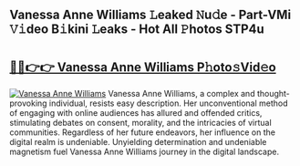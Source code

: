 ## Vanessa Anne Williams 𝙻eaked 𝙽u𝚍e - Part-VMi 𝚅𝚒deo B𝚒kini 𝙻eaks - Hot All 𝙿hotos STP4u

# <h2><a href="http://ld5af07.urlbe.top/?page=Vanessa+Anne+Williams">🔗🔗👉👉 Vanessa Anne Williams P𝚑oto𝚜Vid𝚎o</a></h2>

[![Vanessa Anne Williams](https://i.imgur.com/eBuTRDB.gif)](http://ld5af07.urlbe.top/?page=Vanessa+Anne+Williams)
Vanessa Anne Williams, a complex and thought-provoking individual, resists easy description. Her unconventional method of engaging with online audiences has allured and offended critics, stimulating debates on consent, morality, and the intricacies of virtual communities. Regardless of her future endeavors, her influence on the digital realm is undeniable. Unyielding determination and undeniable magnetism fuel Vanessa Anne Williams journey in the digital landscape.
